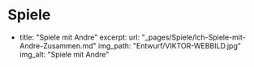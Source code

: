 # Spiele

- title: "Spiele mit Andre"
  excerpt: 
  url: "_pages/Spiele/Ich-Spiele-mit-Andre-Zusammen.md"
  img_path: "Entwurf/VIKTOR-WEBBILD.jpg"
  img_alt: "Spiele mit Andre"
